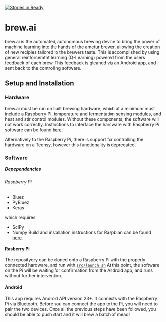 [![Stories in Ready](https://badge.waffle.io/bitschift/OpenBrew.png?label=ready&title=Ready)](https://waffle.io/bitschift/OpenBrew)
# brew.ai
brew.ai is the automated, autonomous brewing device to bring the power of machine learning into the hands of the ametur brewer, allowing the creation of new recipies tailored to the brewers taste.
This is accomplished by using general reinforcemtnt learning (Q-Learning) powered from the users feedback of each brew.
This feedback is gleaned via an Android app, and sent back to the controlling software.

## Setup and Installation
### Hardware
brew.ai must be run on built brewing hardware, which at a minimum must include a Raspberry Pi, temperature and fermentation sensing modules, and heat and stir control modules. Without these components, the software will not work correctly. Instructions to interface the hardware with Raspberry Pi software can be found [here](https://github.com/bitschift/brew.ai/tree/master/src/hwctrl).

Alternatively to the Raspberry Pi, there is support for controlling the hardware on a Teensy, however this functionality is deprecated.

### Software
##### Depependencies
###### Raspberry Pi
- Bluez
- PyBluez
- Keras

which requires

- SciPy
- Numpy
Build and installation instructions for Raspbian can be found [here](https://github.com/bitschift/brew.ai/tree/master/src/ai#keras-with-theano-on-raspberry-pi-b).

#### Rasberry Pi
The reposityory can be cloned onto a Raspberry Pi with the properly connected hardware, and run with [`src/launch.sh`](https://github.com/bitschift/brew.ai/blob/master/src/launch.sh)
At this point, the software on the Pi will be waiting for confirmation from the Android app, and runs without further intervention.

#### Android

This app requires Android API version 23+. It connects with the Raspberry Pi via Bluetooth.
Before you can connect the app to the Pi, you will need to pair the two devices.
Once all the previous steps have been followed, you should be able to push start and it will brew a batch of mead!
